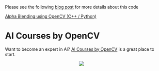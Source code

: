 Please see the following
[blog post](https://www.learnopencv.com/alpha-blending-using-opencv-cpp-python/)
for more details about this code

[Alpha Blending using OpenCV (C++ / Python)](https://www.learnopencv.com/alpha-blending-using-opencv-cpp-python/)

# AI Courses by OpenCV

Want to become an expert in AI?
[AI Courses by OpenCV](https://opencv.org/courses/) is a great place to start.

<a href="https://opencv.org/courses/">
<p align="center"> 
<img src="https://www.learnopencv.com/wp-content/uploads/2020/04/AI-Courses-By-OpenCV-Github.png">
</p>
</a>
